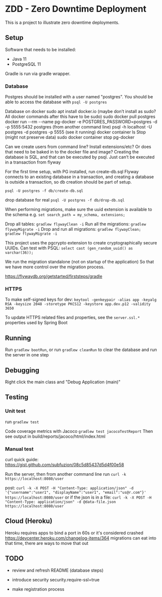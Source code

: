 # ZDD - Zero Downtime Deployment

This is a project to illustrate zero downtime deployments.

## Setup

Software that needs to be installed:

* Java 11
* PostgreSQL 11

Gradle is run via gradle wrapper.

### Database

Postgres should be installed with a user named "postgres".
You should be able to access the database with `psql -U postgres` 

Database on docker
sudo apt install docker.io (maybe don’t install as sudo? All docker commands after this have to be sudo)
sudo docker pull postgres
docker run --rm   --name pg-docker -e POSTGRES_PASSWORD=postgres -d -p 5555:5432  postgres
(from another command line) psql -h localhost -U postgres -d postgres -p 5555
(see it running) docker container ls
Stop (might not preserve data) sudo docker container stop pg-docker

Can we create users from command line? Install extensions/etc? Or does that need to be baked in to the docker file and image?
Creating the database is SQL, and that can be executed by psql. Just can’t be executed in a transaction from flyway



For the first time setup, with PG installed, run create-db.sql 
Flyway connects to an existing database in a transaction,
and creating a database is outside a transaction, so db creation should be part of setup.
 

`psql -U postgres -f db/create-db.sql`

drop database for real
`psql -U postgres -f db/drop-db.sql`

When performing migrations, make sure the uuid extension is available to the schema
e.g. `set search_path = my_schema, extensions;`

Drop all tables: `gradlew flywayClean -i`
Run all the migrations: `gradlew flywayMigrate -i`
Drop and run all migrations: `gradlew flywayClean; gradlew flywayMigrate -i`

This project uses the pgcrypto extension to create cryptographically secure UUIDs.
Can test with PSQL: `select cast (gen_random_uuid() as varchar(36));`

We run the migration standalone (not on startup of the application)
So that we have more control over the migration process.

https://flywaydb.org/getstarted/firststeps/gradle


### HTTPS

To make self-signed keys for dev:
`keytool -genkeypair -alias app -keyalg RSA -keysize 2048 -storetype PKCS12 -keystore app.dev.p12 -validity 3650`

To update HTTPS related files and properties, see the `server.ssl.*` properties used by Spring Boot

## Running

Run `gradlew bootRun`, or run `gradlew cleanRun` to clear the database and run the server in one step

## Debugging

Right click the main class and "Debug Application (main)"

## Testing

### Unit test
 
run `gradlew test`

Code coverage metrics with Jacoco
`gradlew test jacocoTestReport`
Then see output in build/reports/jacoco/html/index.html

### Manual test

curl quick guide: https://gist.github.com/subfuzion/08c5d85437d5d4f00e58

Run the server, then from another command line run `curl -k https://localhost:8080/user`

post:
`curl -k -X POST -H "Content-Type: application/json" -d '{"username":"user1", "displayName":"user1", "email":"us@r.com"}' https://localhost:8080/user`
or if the json is in a file:
`curl -k -X POST -H "Content-Type: application/json" -d @data-file.json https://localhost:8080/user`


## Cloud (Heroku)
 
Heroku requires apps to bind a port in 60s or it's considered crashed
https://devcenter.heroku.com/changelog-items/364
migrations can eat into that time, there are ways to move that out


## TODO

* review and refresh README (database steps)

* introduce security
security.require-ssl=true

* make registration process


